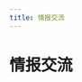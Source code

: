 ```yaml
---
title: 情报交流
---
```


# 情报交流

<br/>

<template>
  <div>
    <a-progress :percent="30" />
    <a-progress :percent="50" status="active" />
    <a-progress :percent="70" status="exception" />
    <a-progress :percent="100" />
  </div>
</template>



<br/>
<template>
      <a-comment>
        <a slot="author">PeiQi</a>
        <a-avatar
          slot="avatar"
          src="https://security-1310978225.cos.ap-beijing.myqcloud.com/public/img/home.svg"
          alt="PeiQi"
        />
        <p slot="content">
          情报交流模块仅仅允许漏洞情报信息交流，当有公开的POC/EXP或分析分章出现时，可以在这里分享你的发现，文库会优先更新这里出现的真实漏洞情报
          发送格式: [漏洞名称] 漏洞参考链接
        </p>
        </a-tooltip>
      </a-comment>
</template>

<Vssue />  